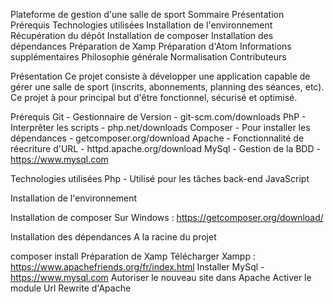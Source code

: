 Plateforme de gestion d'une salle de sport
Sommaire
Présentation
Prérequis
Technologies utilisées
Installation de l'environnement
Récupération du dépôt
Installation de composer
Installation des dépendances
Préparation de Xamp
Préparation d'Atom
Informations supplémentaires
Philosophie générale
Normalisation
Contributeurs

Présentation
Ce projet consiste à développer une application capable de gérer une salle de sport (inscrits, abonnements, planning des séances, etc). Ce projet à pour principal but d'être fonctionnel, sécurisé et optimisé.

Prérequis
Git - Gestionnaire de Version - git-scm.com/downloads
PhP - Interprêter les scripts - php.net/downloads
Composer - Pour installer les dépendances - getcomposer.org/download
Apache - Fonctionnalité de réecriture d'URL - httpd.apache.org/download
MySql - Gestion de la BDD - https://www.mysql.com

Technologies utilisées
Php - Utilisé pour les tâches back-end
JavaScript


Installation de l'environnement

Installation de composer
Sur Windows : https://getcomposer.org/download/


Installation des dépendances
A la racine du projet

composer install
Préparation de Xamp
Télécharger Xampp : https://www.apachefriends.org/fr/index.html
Installer MySql - https://www.mysql.com
Autoriser le nouveau site dans Apache
Activer le module Url Rewrite d'Apache

